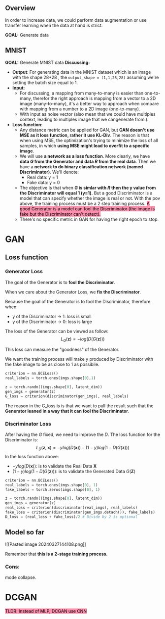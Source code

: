 ## Overview
In order to increase data, we could perform data augmentation or use transfer learning when the data at hand is strict.  

**GOAL:** Generate data
## MNIST
**GOAL:** Generate MNIST data
**Discussing:**
- **Output**: For generating data in the MNIST dataset which is an image with the shape 28\*28 , the `output_shape = (1,1,28,28)` assuming we're setting the batch size equal to 1. 
- **Input:** 
	- For discussing, a mapping from many-to-many is easier than one-to-many, therefor the right approach is mapping from a vector to a 2D image (many-to-many), it's a better way to approach when compare with mapping from a number to a 2D image (one-to-many).  
	- With input as noise vector (also mean that we could have multiples context, leading to multiples image that we cangenerate from.).
- **Loss function**: 
	- Any distance metric can be applied for GAN, but **GAN doesn't use MSE as it loss function, rather it use KL-Div**. The reason is that when using MSE, the optimization's trying to minimize the loss of all samples, in which **using MSE might lead to overfit to a specific image**. 
	- We will use **a network as a loss function**. More clearly, we have **data $G$ from the Generator and data $R$ from the real data**. Then we have a **network to do binary classification network (named Discriminator)**. We'll denote:
		- Real data: y = 1
		- Fake data: y = 0
	- The objective is that when **$G$ is simlar with $R$ then the y value from the Discriminator will equal 1 (y=1).** But a good Discriminator is a model that can specify whether the image is real or not. With the pov above, the training process must be a 2 step training process. <mark style="background: #FF5582A6;"> A good Generator is a model can fool the Discriminator (the image is fake but the Discriminator can't detect).  </mark> 
	- There's no specific metric in GAN for having the right epoch to stop. 

# GAN
## Loss function
### Generator Loss

The goal of the Generator is to **fool the Discriminator**.

When we care about the Generator Loss, we **fix the Discriminator**. 

Because the goal of the Generator is to fool the Discriminator, therefore when:
- y of the Discriminator -> 1: loss is small
- y of the Discriminator -> 0: loss is large

The loss of the Generator can be viewed as follow:
$$
L_G(\mathbf{z}) = -log(D(G(\mathbf{z})))
$$

This loss can measure the "goodness" of the Generator.

We want the training process will make y produced by Discriminator with the fake image to be as close to 1 as possibile.

```python
criterion = nn.BCELoss()
real_labels = torch.ones(imgs.shape[0],1)

z = torch.randn((imgs.shape[0], latent_dim))
gen_imgs = generator(z)
G_loss = criterion(discriminator(gen_imgs), real_labels)
```
The reason in the G_loss is is that we want to pull the result such that the **Generator leaned in a way that it can fool the Discriminator**.

### Discriminator Loss

After having the $G$ fixed, we need to improve the $D$. The loss function for the Discriminator is:
$$
L_D(\mathbf{z,x}) = -ylog(D(\mathbf{x})) - (1-y)log(1-D(G(\mathbf{z})))
$$
In the loss function above:
- $-ylog(D(\mathbf{x}))$: is to validate the Real Data $\mathbf{X}$
- $(1-y)log(1-D(G(\mathbf{z})))$: is to validate the Generated Data $G(\mathbf{Z})$


```python
criterion = nn.BCELoss()
real_labels = torch.ones(imgs.shape[0], 1)
fake_labels = torch.zeros(imgs.shape[0], 1)

z = torch.randn((imgs.shape[0], latent_dim))
gen_imgs = generator(z)
real_loss = criterion(discriminator(real_imgs), real_labels)
fake_loss = criterion(discriminator(gen_imgs.detach()), fake_labels)
D_loss = (real_loss + fake_loss)/2 # Divide by 2 is optional
```

## Model so far

![[Pasted image 20240327144108.png]]

Remember that **this is a 2-stage training process**.

### Cons:
mode collapse.

# DCGAN

<mark style="background: #FF5582A6;">TLDR: Instead of MLP, DCGAN use CNN</mark>



